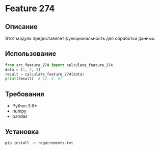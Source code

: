 # Feature 274
## Описание
Этот модуль предоставляет функциональность для обработки данных.
## Использование
```python
from src.feature_274 import calculate_feature_274
data = [1, 2, 3]
result = calculate_feature_274(data)
print(result)  # [2, 4, 6]
```
## Требования
- Python 3.6+
- numpy
- pandas
## Установка
```bash
pip install -r requirements.txt
```